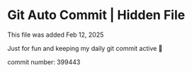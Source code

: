 # Git Auto Commit | Hidden File

This file was added Feb 12, 2025

Just for fun and keeping my daily git commit active 🤪

commit number: 399443
